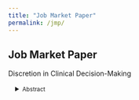 ```yaml
---
title: "Job Market Paper"
permalink: /jmp/
---
```

## Job Market Paper
Discretion in Clinical Decision-Making
<div style="margin-left: 1em;">
<details>
<summary><small>Abstract</small></summary>
<small> 
<p>Many clinical decisions must be made with poor or limited information. In these cases, discretionary decision-making – an understudied input to quality healthcare – is highly important. I study how providers behave when diagnosing and treating hypertension, a potentially deadly disease where false positive test results are common. I find that providers round some patients' test results below the diagnostic threshold, using their discretion to turn a positive test for hypertension into a negative. Using bunching estimation to quantify this behavior at the clinic level, I estimate that up to 62% of patients expected to be just above the diagnostic threshold are instead just below it. Thresholds are widely used in medicine, yet their potentially distortional effects on provider behavior have not been previously quantified. Using the fact that in Chile patients are assigned a public primary care clinic based on their home address, I examine the impact of this clinical discretion with data from >600,000 visits. Providers adhere to clinical practice guidelines similarly across clinics. Yet, at high discretion clinics, patients who are assigned a negative test result are 9-44% less likely to be hospitalized for heart attack or stroke within 1 year. These results indicate provider discretion leads to better sorting of patients with respect to the diagnostic threshold. This appears to be partly achieved using heuristics: among patients with identical test results, those with characteristics representative of high cardiovascular risk are less likely to be sorted below the diagnostic threshold. I conclude that in a setting with poor information, heuristic thinking can be beneficial to clinical decision-making.</p>  
</small>
</details>  
</div>  
<br/> 
